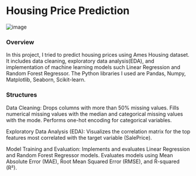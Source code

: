# Housing Price Prediction

![image](https://github.com/user-attachments/assets/f4d580f9-8a64-4bb9-a9dc-2e24c65b9e1b)


### Overview
In this project, I tried to predict housing prices using Ames Housing dataset. It includes data cleaning, exploratory data analysis(EDA), and implementation of machine learning models such Linear Regression and Random Forest Regressor. The Python libraries I used are Pandas, Numpy, Matplotlib, Seaborn, Scikit-learn.

### Structures
Data Cleaning:
Drops columns with more than 50% missing values.
Fills numerical missing values with the median and categorical missing values with the mode.
Performs one-hot encoding for categorical variables.

Exploratory Data Analysis (EDA):
Visualizes the correlation matrix for the top features most correlated with the target variable (SalePrice).

Model Training and Evaluation:
Implements and evaluates Linear Regression and Random Forest Regressor models.
Evaluates models using Mean Absolute Error (MAE), Root Mean Squared Error (RMSE), and R-squared (R²).

